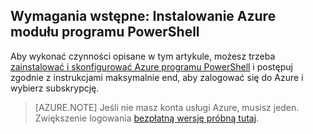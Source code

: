## <a name="prerequisite-install-the-azure-powershell-module"></a>Wymagania wstępne: Instalowanie Azure modułu programu PowerShell
Aby wykonać czynności opisane w tym artykule, możesz trzeba [zainstalować i skonfigurować Azure programu PowerShell](../articles/powershell-install-configure.md) i postępuj zgodnie z instrukcjami maksymalnie end, aby zalogować się do Azure i wybierz subskrypcję.

> [AZURE.NOTE] Jeśli nie masz konta usługi Azure, musisz jeden. Zwiększenie logowania [bezpłatną wersję próbną tutaj](../articles/active-directory/sign-up-organization.md). 